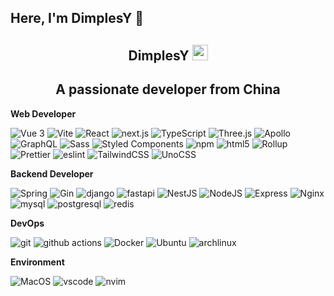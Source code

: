 ## Here, I'm DimplesY 👋

<p align="center">
  <h2 height="200px" align="center">DimplesY <img src="https://cdn.jsdelivr.net/gh/MaleWeb/picture/images/techblog/hi.gif" width="25"></h2>
  <h2 align="center">A passionate developer from China</h3>
</p>

**Web Developer**

<p>
  <img alt="Vue 3" src="https://img.shields.io/badge/-Vue-5BA17F?style=for-the-badge&logo=vue.js&logoColor=white" />
  <img alt="Vite" src="https://img.shields.io/badge/-Vite-81A3F9?style=for-the-badge&logo=vite&logoColor=white" />
  <img alt="React" src="https://img.shields.io/badge/-React-45b8d8?style=for-the-badge&logo=react&logoColor=white" />
  <img alt="next.js" src="https://img.shields.io/badge/-Next.js-000000?style=for-the-badge&logo=next.js&logoColor=white" />
  <img alt="TypeScript"
    src="https://img.shields.io/badge/-TypeScript-007ACC?style=for-the-badge&logo=typescript&logoColor=white" />
  <img alt="Three.js" src="https://img.shields.io/badge/-Three.js-000000?style=for-the-badge&logo=threedotjs&logoColor=white"  />
  <img alt="Apollo"
    src="https://img.shields.io/badge/-Apollo%20GraphQL-311C87?style=for-the-badge&logo=apollo-graphql&logoColor=white" />
  <img alt="GraphQL"
    src="https://img.shields.io/badge/-GraphQL-E10098?style=for-the-badge&logo=graphql&logoColor=white" />
  <img alt="Sass" src="https://img.shields.io/badge/-Sass-CC6699?style=for-the-badge&logo=sass&logoColor=white" />
  <img alt="Styled Components"
    src="https://img.shields.io/badge/-Styled_Components-db7092?style=for-the-badge&logo=styled-components&logoColor=white" />
  <img alt="npm" src="https://img.shields.io/badge/-NPM-CB3837?style=for-the-badge&logo=npm&logoColor=white" />
  <img alt="html5" src="https://img.shields.io/badge/-HTML5-E34F26?style=for-the-badge&logo=html5&logoColor=white" />
  <img alt="Rollup"
    src="https://img.shields.io/badge/-Rollup-EC4A3F?style=for-the-badge&logo=rollup.js&logoColor=white" />
  <img alt="Prettier"
      src="https://img.shields.io/badge/-Prettier-F7B93E?style=for-the-badge&logo=prettier&logoColor=white" />
  <img alt="eslint" src="https://img.shields.io/badge/-ESlint-4B32C3?style=for-the-badge&logo=eslint&logoColor=white" />
  <img alt="TailwindCSS"
      src="https://img.shields.io/badge/-tailwindcss-50B3D0?style=for-the-badge&logo=tailwindcss&logoColor=white" />
  <img alt="UnoCSS" src="https://img.shields.io/badge/-unocss-333333?style=for-the-badge&logo=unocss&logoColor=white" />
</p>

**Backend Developer**

<p>
  <img alt="Spring" src="https://img.shields.io/badge/-Spring-6DB33F?style=for-the-badge&logo=spring&logoColor=white" />
  <img alt="Gin" src="https://img.shields.io/badge/-Gin-008ECF?style=for-the-badge&logo=gin&logoColor=white" />
  <img alt="django" src="https://img.shields.io/badge/-django-092E20?style=for-the-badge&logo=django&logoColor=white" />
  <img alt="fastapi" src="https://img.shields.io/badge/-fastapi-009688?style=for-the-badge&logo=fastapi&logoColor=white" />
  <img alt="NestJS" src="https://img.shields.io/badge/-NestJS-ea2845?style=for-the-badge&logo=nestjs&logoColor=white" />
  <img alt="NodeJS" src="https://img.shields.io/badge/-NodeJS-43853d?style=for-the-badge&logo=Node.js&logoColor=white" />
  <img alt="Express"
    src="https://img.shields.io/badge/-express-13aa52?style=for-the-badge&logo=express&logoColor=white" />
  <img alt="Nginx" src="https://img.shields.io/badge/-Nginx-009639?style=for-the-badge&logo=nginx&logoColor=white" />
  <img alt="mysql"
    src="https://img.shields.io/badge/-MySQL-4479A1?style=for-the-badge&logo=mysql&logoColor=white" />
  <img alt="postgresql"
    src="https://img.shields.io/badge/-PostgreSQL-4169E1?style=for-the-badge&logo=postgresql&logoColor=white" />
  <img alt="redis" src="https://img.shields.io/badge/-Redis-FF4438?style=for-the-badge&logo=redis&logoColor=white" />
</p>

**DevOps**
<p>
  <img alt="git" src="https://img.shields.io/badge/-Git-F05032?style=for-the-badge&logo=git&logoColor=white" />
  <img alt="github actions"
    src="https://img.shields.io/badge/-Github_Actions-2088FF?style=for-the-badge&logo=github-actions&logoColor=white" />
  <img alt="Docker" src="https://img.shields.io/badge/-Docker-46a2f1?style=for-the-badge&logo=docker&logoColor=white" />
  <img alt="Ubuntu" src="https://img.shields.io/badge/-Ubuntu-DB652A?style=for-the-badge&logo=ubuntu&logoColor=white" />
  <img alt="archlinux" src="https://img.shields.io/badge/-archlinux-1793D1?style=for-the-badge&logo=archlinux&logoColor=white" />
</p>


**Environment**
<p>
  <img alt="MacOS" src="https://img.shields.io/badge/-MacOS-000000?style=for-the-badge&logo=apple&logoColor=white" />
  <img alt="vscode" src="https://img.shields.io/badge/Visual%20Studio%20Code-blue?style=for-the-badge&logo=visual-studio-code&logoColor=ffffff" />
  <img alt="nvim" src="https://img.shields.io/badge/NeoVim-649047?style=for-the-badge&logo=neovim&logoColor=ffffff" />
</p>




